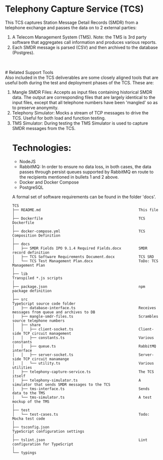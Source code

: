 # Telephony Capture Service (TCS)

This TCS captures Station Message Detail Records (SMDR) from a telephone exchange and passes the data on to 2 external parties:
<ol>
<li>A Telecom Management System (TMS).  Note: the TMS is 3rd party software that aggregates call information and produces various reports.</li>
<li>Each SMDR message is parsed (CSV) and then archived to the database (Postgres).</li>
</ol>
<br>
<br>
# Related Support Tools
<br>
Also included in the TCS deliverables are some closely aligned tools that are useful both during the test and deployment phases of the TCS.  These are:
<ol>
<li>Mangle SMDR Files: Accepts as input files containing historical SMDR data.  The output are corresponding files that are largely identical to the input files, except that all telephone numbers have been 'mangled' so as to preserve anonymity.</li>
<li>Telephony Simulator: Mocks a stream of TCP messages to drive the TCS.  Useful for both load and function testing.</li>
<li>TMS Simulator: During testing the TMS Simulator is used to capture SMDR messages from the TCS.</li>

# Technologies:
<ul>
<li>NodeJS</li>
<li>RabbitMQ: In order to ensure no data loss, in both cases, the data passes through persist queues supported by RabbitMQ en route to the recipients mentioned in bullets 1 and 2 above.</li>
<li>Docker and Docker Compose</li>
<li>PostgreSQL</li>
</ul>

A formal set of software requirements can be found in the folder 'docs'. 

```
TCS
├── README.md                                             This file
│
├── Dockerfile                                            TCS Dockerfile
│
├── docker-compose.yml                                    TCS Composition Definition
│
├── docs
│   ├── SMDR Fields IPO 9.1.4 Required Fields.docx        SMDR record definition
│   ├── TCS Software Requirements Document.docx           TCS SRD
│   └── TCS Test Management Plan.docx                     ToDo: TCS Management Plan
│
├── lib                                                   Transpiled *.js scripts
│
├── package.json                                          npm package definition
│
├── src                                                   TypeScript source code folder
│   ├── database-interface.ts                             Receives messages from queue and archives to DB
│   ├── mangle-smdr-files.ts                              Scrambles source telephone numbers
│   ├── share
│   │   ├── client-socket.ts                              Client-side TCP circuit management
│   │   ├── constants.ts                                  Various constants
│   │   ├── queue.ts                                      RabbitMQ interface
│   │   ├── server-socket.ts                              Server-side TCP circuit manamange
│   │   └── utility.ts                                    Various utilities
│   ├── telephony-capture-service.ts                      The TCS itself
│   ├── telephony-simulator.ts                            A simulator that sends SMDR messages to the TCS
│   ├── tms-interface.ts                                  Sends data to the TMS
│   └── tms-simulator.ts                                  A test mockup of the TMS
│
├── test
│   └── test-cases.ts                                     Todo: Mocha test code
│
├── tsconfig.json                                         TypeScript configuration settings
│
├── tslint.json                                           Lint configuration for TypeScript
│
└── typings                                
```

